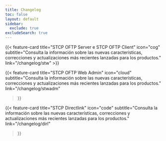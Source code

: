 ```yaml
---
title: Changelog
toc: false
layout: default
sidebar:
  exclude: true
excludeSearch: true
---
```


<div class="mt-6"></div>
{{< feature-card
    title="STCP OFTP Server e STCP OFTP Client"
    icon="cog"
    subtitle="Consulta la información sobre las nuevas características, correcciones y actualizaciones más recientes lanzadas para los productos."
    link="/changelog/stw"
>}}

<div class="mt-6"></div>

{{< feature-card
    title="STCP OFTP Web Admin"
    icon="cloud"
    subtitle="Consulta la información sobre las nuevas características, correcciones y actualizaciones más recientes lanzadas para los productos."
    link="/changelog/stwadm"
>}}

<div class="mt-6"></div>

{{< feature-card
    title="STCP Directlink"
    icon="code"
    subtitle="Consulta la información sobre las nuevas características, correcciones y actualizaciones más recientes lanzadas para los productos."
    link="/changelog/dirl"
>}}


<!-- {{< hextra/feature-grid >}} -->
<!-- {{< /hextra/feature-grid >}} -->
